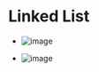 # Linked List

- ![image](https://github.com/HANAMANTAPPA/Daily_DSA_Coding-Ninaja-Problems/assets/48180907/6aeb6f6a-8453-4769-91e6-75d21878e0ba)

- ![image](https://github.com/HANAMANTAPPA/Daily_DSA_Coding-Ninaja-Problems/assets/48180907/e5c96095-2470-47aa-a463-463827f4a9f5)



